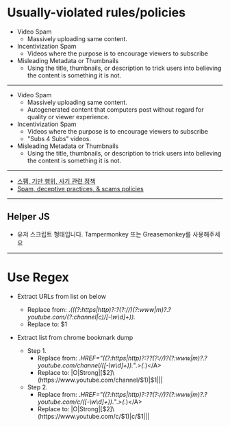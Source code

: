 # Usually-violated rules/policies

* Video Spam
    - Massively uploading same content.
* Incentivization Spam
    - Videos where the purpose is to encourage viewers to subscribe
* Misleading Metadata or Thumbnails
    - Using the title, thumbnails, or description to trick users into believing the content is something it is not.

---

* Video Spam
    - Massively uploading same content.
    - Autogenerated content that computers post without regard for quality or viewer experience.
* Incentivization Spam
    - Videos where the purpose is to encourage viewers to subscribe
    - "Subs 4 Subs" videos.
* Misleading Metadata or Thumbnails
    - Using the title, thumbnails, or description to trick users into believing the content is something it is not.

---

* [스팸, 기만 행위, 사기 관련 정책](https://support.google.com/youtube/answer/2801973?hl=ko&ref_topic=9282365)
* [Spam, deceptive practices, & scams policies](https://support.google.com/youtube/answer/2801973?hl=en&ref_topic=9282365)

---

## Helper JS
- 유저 스크립트 형태입니다. Tampermonkey 또는 Greasemonkey를 사용해주세요
---

# Use Regex
* Extract URLs from list on below
    - Replace from: .*\(((?:https|http)?:?(?:\/\/)(?:www|m)?\.?youtube\.com\/(?:channel|c)\/[-\w\d]+)\).*
    - Replace to: $1

* Extract list from chrome bookmark dump
    - Step 1.
        - Replace from: .*HREF="((?:https|http)?:??(?:\/\/)?(?:www|m)?\.?youtube\.com\/channel\/([-\w\d]+)).*".*>(.*)<\/A>
        - Replace to: |O|Strong|[$2]\(https://www.youtube.com/channel/$1\)|$1|||
    - Step 2.
        - Replace from: .*HREF="((?:https|http)?:??(?:\/\/)?(?:www|m)?\.?youtube\.com\/c\/([-\w\d]+)).*".*>(.*)<\/A>
        - Replace to: |O|Strong|[$2]\(https://www.youtube.com/c/$1\)|c/$1|||
